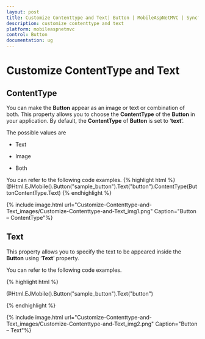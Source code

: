 ```yaml
---
layout: post
title: Customize Contenttype and Text| Button | MobileAspNetMVC | Syncfusion
description: customize contenttype and text
platform: mobileaspnetmvc
control: Button
documentation: ug
---
```


# Customize ContentType and Text

## ContentType

You can make the **Button** appear as an image or text or combination of both. This property allows you to choose the **ContentType** of the **Button** in your application. By default, the **ContentType** of **Button** is set to ‘**text**’.

The possible values are

* Text

* Image

* Both

You can refer to the following code examples.
{% highlight html %}
@Html.EJMobile().Button("sample_button").Text("button").ContentType(ButtonContentType.Text)
{% endhighlight %}


{% include image.html url="Customize-Contenttype-and-Text_images/Customize-Contenttype-and-Text_img1.png" Caption="Button – ContentType"%}


## Text

This property allows you to specify the text to be appeared inside the **Button** using ‘**Text**’ property. 

You can refer to the following code examples.

{% highlight html %}

@Html.EJMobile().Button("sample_button").Text("button")



{% endhighlight %}

{% include image.html url="Customize-Contenttype-and-Text_images/Customize-Contenttype-and-Text_img2.png" Caption="Button – Text"%}

